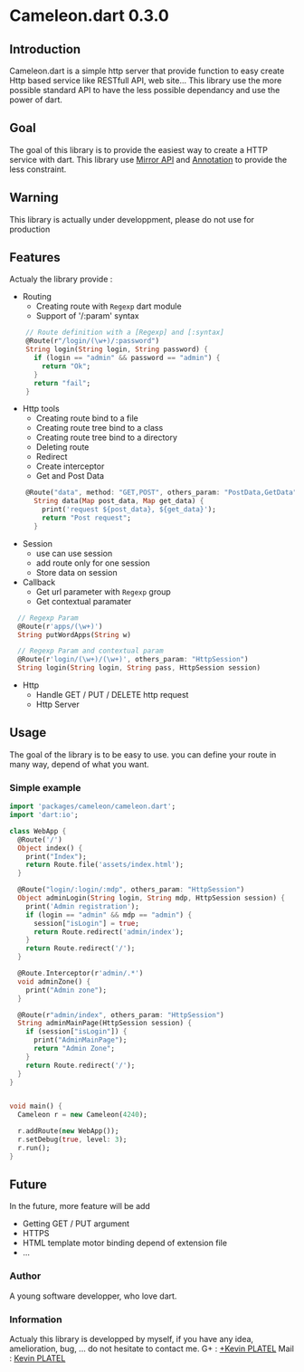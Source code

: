 # Cameleon.dart 0.3.0
## Introduction
Cameleon.dart is a simple http server that provide function to easy create Http based service like RESTfull API, web site...
This library use the more possible standard API to have the less possible dependancy and use the power of dart.

## Goal
The goal of this library is to provide the easiest way to create a HTTP service with dart.
This library use [Mirror API](https://api.dartlang.org/apidocs/channels/stable/#dart-mirrors.Mirror) and [Annotation](https://api.dartlang.org/apidocs/channels/stable/#analyzer/analyzer.Annotation) to provide the less constraint.

## Warning
This library is actually under developpment, please do not use for production

## Features

Actualy the library provide :
  * Routing
    * Creating route with `Regexp` dart module
    * Support of '/:param' syntax
```dart
    // Route definition with a [Regexp] and [:syntax]
    @Route(r"/login/(\w+)/:password")
    String login(String login, String password) {
      if (login == "admin" && password == "admin") {
        return "Ok";
      }
      return "fail";
    }
```
  * Http tools
    * Creating route bind to a file
    * Creating route tree bind to a class
    * Creating route tree bind to a directory
    * Deleting route
    * Redirect
    * Create interceptor
    * Get and Post Data
```dart
    @Route("data", method: "GET,POST", others_param: "PostData,GetData")
      String data(Map post_data, Map get_data) {
        print('request ${post_data}, ${get_data}');
        return "Post request";
      }
```
  * Session
    * use can use session
    * add route only for one session
    * Store data on session
  * Callback
    * Get url parameter with `Regexp` group
    * Get contextual paramater

```dart
  // Regexp Param
  @Route(r'apps/(\w+)')
  String putWordApps(String w)

  // Regexp Param and contextual param
  @Route(r'login/(\w+)/(\w+)', others_param: "HttpSession")
  String login(String login, String pass, HttpSession session) 
```
  * Http
    * Handle GET / PUT / DELETE http request
    * Http Server
    
## Usage
The goal of the library is to be easy to use. you can define your route in many way, depend of what you want.
### Simple example
```dart
import 'packages/cameleon/cameleon.dart';
import 'dart:io';

class WebApp {
  @Route('/')
  Object index() {
    print("Index");
    return Route.file('assets/index.html');
  }

  @Route("login/:login/:mdp", others_param: "HttpSession")
  Object adminLogin(String login, String mdp, HttpSession session) {
    print('Admin registration');
    if (login == "admin" && mdp == "admin") {
      session["isLogin"] = true;
      return Route.redirect('admin/index');
    }
    return Route.redirect('/');
  }

  @Route.Interceptor(r'admin/.*')
  void adminZone() {
    print("Admin zone");
  }

  @Route(r"admin/index", others_param: "HttpSession")
  String adminMainPage(HttpSession session) {
    if (session["isLogin"]) {
      print("AdminMainPage");
      return "Admin Zone";
    }
    return Route.redirect('/');
  }
}


void main() {
  Cameleon r = new Cameleon(4240);

  r.addRoute(new WebApp());
  r.setDebug(true, level: 3);
  r.run();
}
```

## Future
In the future, more feature will be add
  * Getting GET / PUT argument
  * HTTPS
  * HTML template motor binding depend of extension file
  * ...

### Author

A young software developper, who love dart.
  
### Information
Actualy this library is developped by myself, if you have any idea, amelioration, bug, ... do not hesitate to contact me.
G+ : [+Kevin PLATEL](https://plus.google.com/+KévinPlatel)
Mail : [Kevin PLATEL](platel.kevin@gmail.com)
